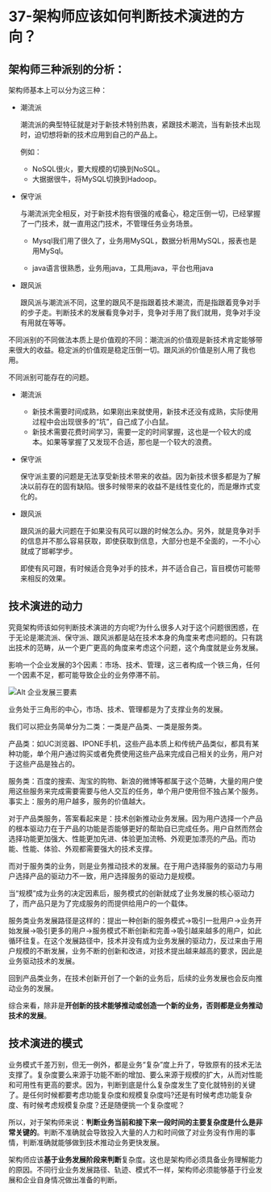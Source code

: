 # 37-架构师应该如何判断技术演进的方向？

## 架构师三种派别的分析：

架构师基本上可以分为这三种：

- 潮流派

    潮流派的典型特征就是对于新技术特别热衷，紧跟技术潮流，当有新技术出现时，迫切想将新的技术应用到自己的产品上。

    例如：
    - NoSQL很火，要大规模的切换到NoSQL。
    - 大据据很牛，将MySQL切换到Hadoop。

- 保守派

    与潮流派完全相反，对于新技术抱有很强的戒备心，稳定压倒一切，已经掌握了一门技术，就一直用这门技术，不管理任务业务场景。

    - Mysql我们用了很久了，业务用MySQL，数据分析用MySQL，报表也是用MySql。

    - java语言很熟悉，业务用java，工具用java，平台也用java

- 跟风派

    跟风派与潮流派不同，这里的跟风不是指跟着技术潮流，而是指跟着竞争对手的步子走。判断技术的发展看竞争对手，竞争对手用了我们就用，竞争对手没有用就在等等。


不同派别的不同做法本质上是价值观的不同：潮流派的价值观是新技术肯定能够带来很大的收益。稳定派的价值观是稳定压倒一切。跟风派的价值是别人用了我也用。

不同派别可能存在的问题。

- 潮流派

    - 新技术需要时间成熟，如果刚出来就使用，新技术还没有成熟，实际使用过程中会出现很多的“坑”，自己成了小白鼠。
    - 新技术需要花费时间学习，需要一定的时间掌握，这也是一个较大的成本。如果等掌握了又发现不合适，那也是一个较大的浪费。

- 保守派

    保守派主要的问题是无法享受新技术带来的收益。因为新技术很多都是为了解决以前存在的固有缺陷。很多时候带来的收益不是线性变化的，而是爆炸式变化的。

- 跟风派

    跟风派的最大问题在于如果没有风可以跟的时候怎么办。另外，就是竞争对手的信息并不那么容易获取，即使获取到信息，大部分也是不全面的，一不小心就成了邯郸学步。

    即使有风可跟，有时候适合竞争对手的技术，并不适合自己，盲目模仿可能带来相反的效果。


## 技术演进的动力

究竟架构师该如何判断技术演进的方向呢?为什么很多人对于这个问题很困惑，在于无论是潮流派、保守派、跟风派都是站在技术本身的角度来考虑问题的。只有跳出技术的范畴，从一个更广更高的角度来考虑这个问题，这个角度就是业务发展。

影响一个企业发展的3个因素：市场、技术、管理，这三者构成一个铁三角，任何一个因素不足，都可能导致企业的业务停滞不前。

![Alt 企业发展三要素](1031.png)

业务处于三角形的中心，市场、技术、管理都是为了支撑业务的发展。

我们可以把业务简单分为二类：一类是产品类、一类是服务类。

产品类：如UC浏览器、IPONE手机，这些产品本质上和传统产品类似，都具有某种功能，单个用户通过购买或者免费使用这些产品来完成自己相关的业务，用户对于这些产品是独占的。

服务类：百度的搜索、淘宝的购物、新浪的微博等都属于这个范畴，大量的用户使用这些服务来完成需要需要与他人交互的任务，单个用户使用但不独占某个服务。事实上：服务的用户越多，服务的价值越大。


对于产品类服务，答案看起来是：技术创新推动业务发展。因为用户选择一个产品的根本驱动力在于产品的功能是否能够更好的帮助自已完成任务。用户自然而然会选择功能更加强大、性能更加先进、体验更加流畅、外观更加漂亮的产品。而功能、性能、体验、外观都需要强大的技术支撑。

而对于服务类的业务，则是业务推动技术的发展。在于用户选择服务的驱动力与用户选择产品的驱动力不一致，用户选择服务的驱动力是规模。

当“规模”成为业务的决定因素后，服务模式的创新就成了业务发展的核心驱动力了，而产品只是为了完成服务的而提供给用户的一个载体。

服务类业务发展路径是这样的：提出一种创新的服务模式->吸引一批用户->业务开始发展->吸引更多的用户->服务模式不断创新和完善->吸引越来越多的用户，如此循环往复。在这个发展路径中，技术并没有成为业务发展的驱动力，反过来由于用户规模的不断发展，业务不断的创新和改进，对技术提出越来越高的要求，因此是业务驱动技术的发展。

回到产品类业务，在技术创新开创了一个新的业务后，后续的业务发展也会反向推动业务的发展。

综合来看，除非是**开创新的技术能够推动或创造一个新的业务，否则都是业务推动技术的发展**。

## 技术演进的模式

业务模式千差万别，但无一例外，都是业务“复杂”度上升了，导致原有的技术无法支撑了。复杂度要么来源于功能不断的增加、要么来源于规模的扩大，从而对性能和可用性有更高的要求。因为，判断到底是什么复杂度发生了变化就特别的关键了。是任何时候都要考虑功能复杂度和规模复杂度吗?还是有时候考虑功能复杂度、有时候考虑规模复杂度？还是随便挑一个复杂度呢？

所以，对于架构师来说：**判断业务当前和接下来一段时间的主要复杂度是什么是非常关键的**。判断不准确就会导致投入大量的人力和时间做了对业务没有作用的事情，判断准确就能够做到技术推动业务更快发展。

架构师应该**基于业务发展阶段来判断**复杂度。这也是架构师必须具备业务理解能力的原因。不同行业业务发展路径、轨迹、模式不一样，架构师必须能够基于行业发展和企业自身情况做出准备的判断。

<Valine/>